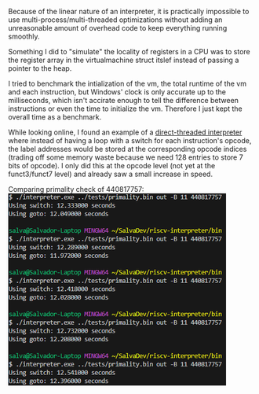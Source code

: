 Because of the linear nature of an interpreter, it is practically impossible to use multi-process/multi-threaded optimizations without adding an unreasonable amount of overhead code to keep everything running smoothly.

Something I did to "simulate" the locality of registers in a CPU was to store the register array in the virtualmachine struct itslef instead of passing a pointer to the heap.

I tried to benchmark the intialization of the vm, the total runtime of the vm and each instruction, but Windows' clock is only accurate up to the milliseconds, which isn't accirate enough to tell the difference between instructions or even the time to initialize the vm. Therefore I just kept the overall time as a benchmark.

While looking online, I found an example of a [direct-threaded interpreter](https://eli.thegreenplace.net/2012/07/12/computed-goto-for-efficient-dispatch-tables) where instead of having a loop with a switch for each instruction's opcode, the label addresses would be stored at the corresponding opcode indices (trading off some memory waste because we need 128 entries to store 7 bits of opcode). I only did this at the opcode level (not yet at the funct3/funct7 level) and already saw a small increase in speed.

Comparing primality check of 440817757:
![alt text](image.png)